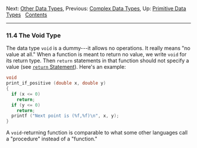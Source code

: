 Next: [Other Data Types](Other-Data-Types.md), Previous: [Complex Data
Types](Complex-Data-Types.md), Up: [Primitive Data
Types](Primitive-Types.md)  
[Contents](index.md#SEC_Contents "Table of contents")  

------------------------------------------------------------------------


### 11.4 The Void Type 


The data type `void` is a dummy---it allows no operations. It really
means "no value at all." When a function is meant to return no value, we
write `void` for its return type. Then `return` statements in that
function should not specify a value (see [`return`
Statement](return-Statement.md)). Here's an example:

``` C
void
print_if_positive (double x, double y)
{
  if (x <= 0)
    return;
  if (y <= 0)
    return;
  printf ("Next point is (%f,%f)\n", x, y);
}
```

A `void`-returning function is comparable to what some other languages
call a "procedure" instead of a "function."
